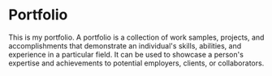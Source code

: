 # Portfolio
This is my portfolio. A portfolio is a collection of work samples, projects, and accomplishments that demonstrate an individual's skills, abilities, and experience in a particular field. It can be used to showcase a person's expertise and achievements to potential employers, clients, or collaborators.
